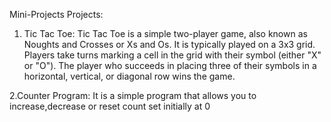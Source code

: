Mini-Projects
Projects:
1. Tic Tac Toe:
   Tic Tac Toe is a simple two-player game, also known as Noughts and Crosses or Xs and Os.
   It is typically played on a 3x3 grid. Players take turns marking a cell in the grid with their symbol (either "X" or "O").
   The player who succeeds in placing three of their symbols in a horizontal, vertical, or diagonal row wins the game.
   
2.Counter Program:
  It is a simple program that allows you to increase,decrease or reset count set initially at 0

